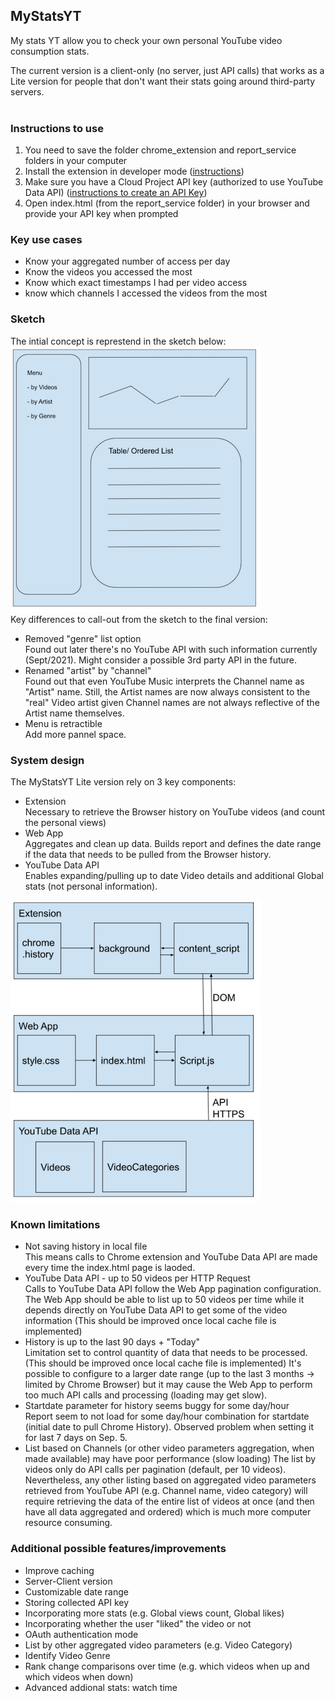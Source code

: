## MyStatsYT
My stats YT allow you to check your own personal YouTube video consumption stats.

The current version is a client-only (no server, just API calls) that works as a Lite version for people that don't want their stats going around third-party servers. 
<br>
<br>

### Instructions to use
1. You need to save the folder chrome_extension and report_service folders in your computer
2. Install the extension in developer mode ([instructions](https://developer.chrome.com/docs/extensions/mv3/faq/#:~:text=You%20can%20start%20by%20turning,a%20packaged%20extension%2C%20and%20more.))
3. Make sure you have a Cloud Project API key (authorized to use YouTube Data API) ([instructions to create an API Key](https://developers.google.com/youtube/registering_an_application))
4. Open index.html (from the report_service folder) in your browser and provide your API key when prompted

### Key use cases
- Know your aggregated number of access per day
- Know the videos you accessed the most
- Know which exact timestamps I had per video access
- know which channels I accessed the videos from the most

### Sketch
The intial concept is represtend in the sketch below: 
<br>
![new repo](./assets/sketch.png)
<br>
Key differences to call-out from the sketch to the final version: 
- Removed "genre" list option  
  Found out later there's no YouTube API with such information currently (Sept/2021). Might consider a possible 3rd party API in the future.
- Renamed "artist" by "channel"  
  Found out that even YouTube Music interprets the Channel name as "Artist" name. Still, the Artist names are now always consistent to the "real" Video artist given Channel names are not always reflective of the Artist name themselves. 
- Menu is retractible  
  Add more pannel space. 


### System design
The MyStatsYT Lite version rely on 3 key components: 
- Extension  
  Necessary to retrieve the Browser history on YouTube videos (and count the personal views)
- Web App  
  Aggregates and clean up data. Builds report and defines the date range if the data that needs to be pulled from the Browser history. 
- YouTube Data API  
  Enables expanding/pulling up to date Video details and additional Global stats (not personal information). 

![new repo](./assets/system_design.png)
<br>


### Known limitations
- Not saving history in local file  
  This means calls to Chrome extension and YouTube Data API are made every time the index.html page is laoded.
- YouTube Data API - up to 50 videos per HTTP Request  
  Calls to YouTube Data API follow the Web App pagination configuration. The Web App should be able to list up to 50 videos per time while it depends directly on YouTube Data API to get some of the video information (This should be improved  once local cache file is implemented)
- History is up to the last 90 days + "Today"  
  Limitation set to control quantity of data that needs to be processed. (This should be improved  once local cache file is implemented)
  It's possible to configure to a larger date range (up to the last 3 months -> limited by Chrome Browser) but it may cause the Web App to perform too much API calls and processing (loading may get slow). 
- Startdate parameter for history seems buggy for some day/hour   
  Report seem to not load for some day/hour combination for startdate (initial date to pull Chrome History). Observed problem when setting it for last 7 days on Sep. 5. 
- List based on Channels (or other video parameters aggregation, when made available) may have poor performance (slow loading) 
  The list by videos only do API calls per pagination (default, per 10 videos).
  Nevertheless, any other listing based on aggregated video parameters retrieved from YouTube API (e.g. Channel name, video category) will require retrieving 
  the data of the entire list of videos at once (and then have all data aggregated and ordered) which is much more computer resource consuming. 
  
  
### Additional possible features/improvements
- Improve caching 
- Server-Client version 
- Customizable date range
- Storing collected API key
- Incorporating more stats (e.g. Global views count, Global likes) 
- Incorporating whether the user "liked" the video or not
- OAuth authentication mode
- List by other aggregated video parameters (e.g. Video Category)
- Identify Video Genre
- Rank change comparisons over time (e.g. which videos when up and which videos when down)
- Advanced addional stats: watch time


  

